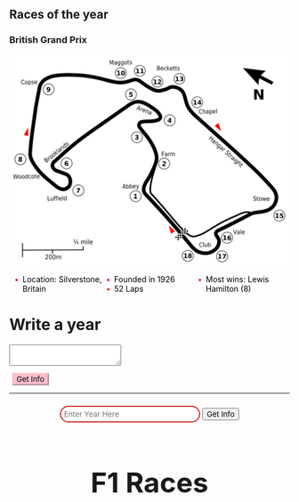 ## Races of the year

### British Grand Prix

![](../static/BritishGP.png)

<ul style="color: black">
  <li>Location: Silverstone, Britain</li>
  <li>Founded in 1926</li>
  <li>52 Laps</li>
  <li>Most wins: Lewis Hamilton (8)</li>
</ul>

<style>
    ul {
  list-style: none; /* Remove default bullets */
}

ul li::before {
  content: "\2022";  /* Add content: \2022 is the CSS Code/unicode for a bullet */
  color: red; /* Change the color */
  font-weight: bold; /* If you want it to be bold */
  display: inline-block; /* Needed to add space between the bullet and the text */
  width: 1em; /* Also needed for space (tweak if needed) */
  margin-left: -1em; /* Also needed for space (tweak if needed) */
}
</style>

<body>
<div class="container my-3">
    <div class="card">
        <div class="card-body">
            <h1 class="card-title">
                Write a year
            </h1>
            <div class="form-group">
					<textarea class="form-control" id="addTxt" rows="2">
					</textarea>
            </div>
            <button onclick="showNotes()" class="btn btn-primary"
                    id="addBtn" style=
                            "background-color: pink; border-color: pink; margin-left:5px; margin-top:10px">
                Get Info
            </button>
        </div>
    </div>
    <hr>

<div id="year" class=
            "container-fluid">
    </div>
</div>
</body>
<script>
    showNotes();
    // Can it work??
    let addBtn = document.getElementById("addBtn");
    addBtn.addEventListener("click", function (e) {
        let addTxt = document.getElementById("addTxt");
        let notes = localStorage.getItem("notes");
        if (notes == null) notesObj = [];
        else notesObj = JSON.parse(notes);
        notesObj.push(addTxt.value);
        localStorage.setItem("notes", JSON.stringify(notesObj));
        addTxt.value = "";
        showNotes();
    });
</script>

<div style="margin: 0 auto; text-align: center">
    <input type="text" id="year" name="year" placeholder="Enter Year Here" 
    style="width: 50%;
  padding: 5px 5px;
  margin: 8px 0;
  box-sizing: border-box;
  border: 2px solid #CD2A2A;
  border-radius: 40px;
  color: gray;">
    <button type="submit" onclick="formSubmit()">Get Info</button>
</div>

<script type="text/javascript">
    function formSubmit() {
        let year = document.getElementById("year").value;
        console.log(year);
        data = {year: year}
        console.log(data);
    }
  </script>

<html>
  <head>
    <meta charset="utf-8" />
    <title>F1 Races</title>
    <meta name="description" content="F1 Races and their Information." />
    <style>
      table.center {
        margin-left: auto;
        margin-right: auto;
      }
    </style>
  </head>
    <h1 style="text-align: center; font-size: 50px">
      F1 Races
    </h1>
    <table class="races" border="1" style="position: absolute; top: 100%;left: -15%;">
      <tr>
        <th>Date (year,month,day)</th>
        <th>Round</th>
        <th>Season</th>
        <th>Race Name</th>
        <th>Circuit Name</th>
        <th>Country</th>
        <th>Locality</th>
      </tr>
    </table>
    <script type="text/javascript">
      const races = document.querySelector(".races");
      fetch("https://f1-backend.aadit.dev/api/race/races/?year=" + year)
        .then((data) => data.json())
        .then((data) => {
          console.log(data);
          data.MRData.RaceTable.Races.forEach((data) => {
            races.innerHTML += `
        <tr>
          <td>${data.date}</td>
            <td>${data.round}</td>
            <td>${data.season}</td>
            <td>${data.raceName}</td>
            <td>${data.Circuit.circuitName}</td>
            <td>${data.Circuit.Location.country}</td>
            <td>${data.Circuit.Location.locality}</td>
        </tr>`;
          });
        });
    </script>
    <style type="text/css">
      @import url("https://rsms.me/inter/inter.css");
      @import url("https://fonts.googleapis.com/css2?family=IBM+Plex+Mono&display=swap");
      * {
        font-family: "Inter", sans-serif !important;
      }
      .races {
        margin-right: auto;
        margin-left: auto;
        padding: 0;
        columns: 3;
        font-size: 20px;
      }
      img {
        width: 800px;
      }
      ul {
        -webkit-column-count: 3;
        -moz-column-count: 3;
        column-count: 3;
      }
      table {
        color: black
        margin-left: auto;
        margin-right: auto;
        width: 90%;
        text-align: center;
      }
      table.center {
  margin-left: auto;
  margin-right: auto;
      }
    </style>
   
  <style>
  .table {
  color: red;
  padding: 16px;
  font-size: 16px;
  border: 1px solid black;
  cursor: pointer;
  background-repeat: no-repeat;
  width: 9.5em;
  height: 15%;
}
</style>
</html>

